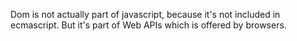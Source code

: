 Dom is not actually part of javascript, because it's not included in ecmascript.
But it's part of Web APIs which is offered by browsers.

